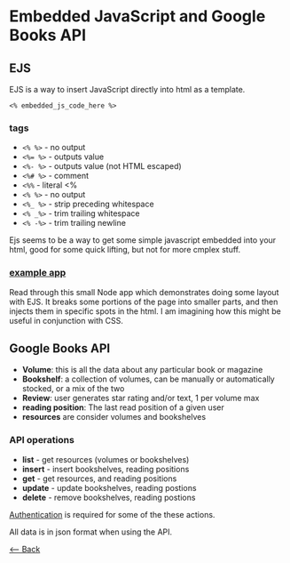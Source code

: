 # Embedded JavaScript and Google Books API

## EJS

EJS is a way to insert JavaScript directly into html as a template.

`<% embedded_js_code_here %>`

### tags

* `<% %>` - no output
* `<%= %>` - outputs value
* `<%- %>` - outputs value (not HTML escaped)
* `<%# %>` - comment
* `<%%` - literal <%
* `<% %>` - no output
* `<%_ %>` - strip preceding whitespace
* `<% _%>` - trim trailing whitespace
* `<% -%>` - trim trailing newline

Ejs seems to be a way to get some simple javascript embedded into your html, good for some quick lifting, but not for more cmplex stuff.

### [example app](https://github.com/scotch-io/node-ejs)

Read through this small Node app which demonstrates doing some layout with EJS. It breaks some portions of the page into smaller parts, and then injects them in specific spots in the html. I am imagining how this might be useful in conjunction with CSS.

## Google Books API

* __Volume__: this is all the data about any particular book or magazine
* __Bookshelf__: a collection of volumes, can be manually or automatically stocked, or a mix of the two
* __Review__: user generates star rating and/or text, 1 per volume max
* __reading position__: The last read position of a given user
* __resources__ are consider volumes and bookshelves

### API operations

* __list__ - get resources (volumes or bookshelves)
* __insert__ - insert bookshelves, reading positions
* __get__ - get resources, and reading positions
* __update__ - update bookshelves, reading postions
* __delete__ - remove bookshelves, reading postions

[Authentication](https://developers.google.com/books/docs/v1/using#auth) is required for some of the these actions.

All data is in json format when using the API.

[<-- Back](../README.md)
